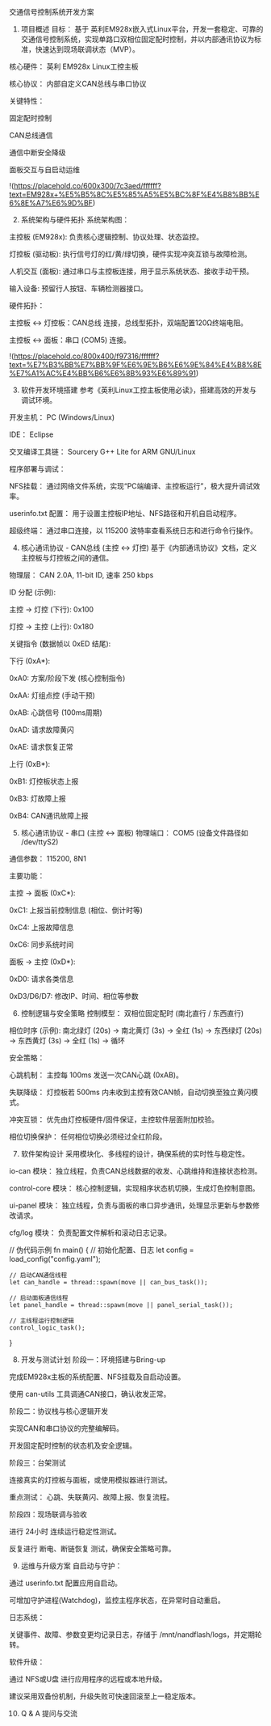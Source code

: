 交通信号控制系统开发方案
1. 项目概述
目标： 基于 英利EM928x嵌入式Linux平台，开发一套稳定、可靠的交通信号控制系统，实现单路口双相位固定配时控制，并以内部通讯协议为标准，快速达到现场联调状态（MVP）。

核心硬件： 英利 EM928x Linux工控主板

核心协议： 内部自定义CAN总线与串口协议

关键特性：

固定配时控制

CAN总线通信

通信中断安全降级

面板交互与自启动运维

!(https://placehold.co/600x300/7c3aed/ffffff?text=EM928x+%E5%B5%8C%E5%85%A5%E5%BC%8F%E4%B8%BB%E6%8E%A7%E6%9D%BF)

2. 系统架构与硬件拓扑
系统架构图：

主控板 (EM928x): 负责核心逻辑控制、协议处理、状态监控。

灯控板 (驱动板): 执行信号灯的红/黄/绿切换，硬件实现冲突互锁与故障检测。

人机交互 (面板): 通过串口与主控板连接，用于显示系统状态、接收手动干预。

输入设备: 预留行人按钮、车辆检测器接口。

硬件拓扑：

主控板 ↔ 灯控板：CAN总线 连接，总线型拓扑，双端配置120Ω终端电阻。

主控板 ↔ 面板：串口 (COM5) 连接。

!(https://placehold.co/800x400/f97316/ffffff?text=%E7%B3%BB%E7%BB%9F%E6%9E%B6%E6%9E%84%E4%B8%8E%E7%A1%AC%E4%BB%B6%E6%8B%93%E6%89%91)

3. 软件开发环境搭建
参考《英利Linux工控主板使用必读》，搭建高效的开发与调试环境。

开发主机： PC (Windows/Linux)

IDE： Eclipse

交叉编译工具链： Sourcery G++ Lite for ARM GNU/Linux

程序部署与调试：

NFS挂载： 通过网络文件系统，实现“PC端编译、主控板运行”，极大提升调试效率。

userinfo.txt 配置： 用于设置主控板IP地址、NFS路径和开机自启动程序。

超级终端： 通过串口连接，以 115200 波特率查看系统日志和进行命令行操作。

4. 核心通讯协议 - CAN总线 (主控 ↔ 灯控)
基于《内部通讯协议》文档，定义主控板与灯控板之间的通信。

物理层： CAN 2.0A, 11-bit ID, 速率 250 kbps

ID 分配 (示例):

主控 → 灯控 (下行): 0x100

灯控 → 主控 (上行): 0x180

关键指令 (数据帧以 0xED 结尾):

下行 (0xA*):

0xA0: 方案/阶段下发 (核心控制指令)

0xAA: 灯组点控 (手动干预)

0xAB: 心跳信号 (100ms周期)

0xAD: 请求故障黄闪

0xAE: 请求恢复正常

上行 (0xB*):

0xB1: 灯控板状态上报

0xB3: 灯故障上报

0xB4: CAN通讯故障上报

5. 核心通讯协议 - 串口 (主控 ↔ 面板)
物理端口： COM5 (设备文件路径如 /dev/ttyS2)

通信参数： 115200, 8N1

主要功能：

主控 → 面板 (0xC*):

0xC1: 上报当前控制信息 (相位、倒计时等)

0xC4: 上报故障信息

0xC6: 同步系统时间

面板 → 主控 (0xD*):

0xD0: 请求各类信息

0xD3/D6/D7: 修改IP、时间、相位等参数

6. 控制逻辑与安全策略
控制模型： 双相位固定配时 (南北直行 / 东西直行)

相位时序 (示例):
南北绿灯 (20s) → 南北黄灯 (3s) → 全红 (1s) → 东西绿灯 (20s) → 东西黄灯 (3s) → 全红 (1s) → 循环

安全策略：

心跳机制： 主控每 100ms 发送一次CAN心跳 (0xAB)。

失联降级： 灯控板若 500ms 内未收到主控有效CAN帧，自动切换至独立黄闪模式。

冲突互锁： 优先由灯控板硬件/固件保证，主控软件层面附加校验。

相位切换保护： 任何相位切换必须经过全红阶段。

7. 软件架构设计
采用模块化、多线程的设计，确保系统的实时性与稳定性。

io-can 模块： 独立线程，负责CAN总线数据的收发、心跳维持和连接状态检测。

control-core 模块： 核心控制逻辑，实现相序状态机切换，生成灯色控制意图。

ui-panel 模块： 独立线程，负责与面板的串口异步通讯，处理显示更新与参数修改请求。

cfg/log 模块： 负责配置文件解析和滚动日志记录。

// 伪代码示例
fn main() {
    // 初始化配置、日志
    let config = load_config("config.yaml");

    // 启动CAN通信线程
    let can_handle = thread::spawn(move || can_bus_task());
    
    // 启动面板通信线程
    let panel_handle = thread::spawn(move || panel_serial_task());

    // 主线程运行控制逻辑
    control_logic_task();
}

8. 开发与测试计划
阶段一：环境搭建与Bring-up

完成EM928x主板的系统配置、NFS挂载及自启动设置。

使用 can-utils 工具调通CAN接口，确认收发正常。

阶段二：协议栈与核心逻辑开发

实现CAN和串口协议的完整编解码。

开发固定配时控制的状态机及安全逻辑。

阶段三：台架测试

连接真实的灯控板与面板，或使用模拟器进行测试。

重点测试： 心跳、失联黄闪、故障上报、恢复流程。

阶段四：现场联调与验收

进行 24小时 连续运行稳定性测试。

反复进行 断电、断链恢复 测试，确保安全策略可靠。

9. 运维与升级方案
自启动与守护：

通过 userinfo.txt 配置应用自启动。

可增加守护进程(Watchdog)，监控主程序状态，在异常时自动重启。

日志系统：

关键事件、故障、参数变更均记录日志，存储于 /mnt/nandflash/logs，并定期轮转。

软件升级：

通过 NFS或U盘 进行应用程序的远程或本地升级。

建议采用双备份机制，升级失败可快速回滚至上一稳定版本。

10. Q & A
提问与交流
